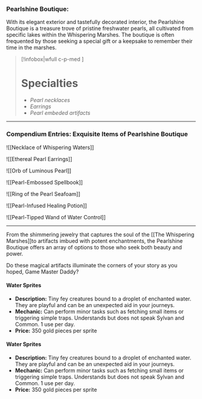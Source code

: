 ### Pearlshine Boutique:

With its elegant exterior and tastefully decorated interior, the Pearlshine Boutique is a treasure trove of pristine freshwater pearls, all cultivated from specific lakes within the Whispering Marshes. The boutique is often frequented by those seeking a special gift or a keepsake to remember their time in the marshes.

> [!infobox|wfull  c-p-med ]
>   # Specialties
>   - *Pearl necklaces*
>   - *Earrings*
>   - *Pearl embeded artifacts*

---

### Compendium Entries: Exquisite Items of Pearlshine Boutique

![[Necklace of Whispering Waters]]

![[Ethereal Pearl Earrings]]

![[Orb of Luminous Pearl]]

![[Pearl-Embossed Spellbook]]

![[Ring of the Pearl Seafoam]]

![[Pearl-Infused Healing Potion]]

![[Pearl-Tipped Wand of Water Control]]

---

From the shimmering jewelry that captures the soul of the [[The Whispering Marshes]]to artifacts imbued with potent enchantments, the Pearlshine Boutique offers an array of options to those who seek both beauty and power.

Do these magical artifacts illuminate the corners of your story as you hoped, Game Master Daddy?

#### Water Sprites
- **Description:** Tiny fey creatures bound to a droplet of enchanted water. They are playful and can be an unexpected aid in your journeys.
- **Mechanic:** Can perform minor tasks such as fetching small items or triggering simple traps. Understands but does not speak Sylvan and Common. 1 use per day.
- **Price:** 350 gold pieces per sprite

#### Water Sprites
- **Description:** Tiny fey creatures bound to a droplet of enchanted water. They are playful and can be an unexpected aid in your journeys.
- **Mechanic:** Can perform minor tasks such as fetching small items or triggering simple traps. Understands but does not speak Sylvan and Common. 1 use per day.
- **Price:** 350 gold pieces per sprite